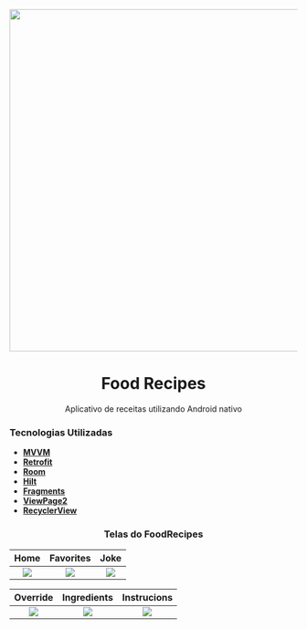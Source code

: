 <p align="center">
  <a>
    <img src="https://i.postimg.cc/6pt0GT54/Thumbnail-1.png" width="600"/>
  </a>
</p>


<h1 align="center">Food Recipes</h1>
<p align="center">Aplicativo de receitas utilizando Android nativo</p>


<h3>Tecnologias Utilizadas</h3>

- **[MVVM]()**
- **[Retrofit]()**
- **[Room]()**
- **[Hilt]()**
- **[Fragments]()**
- **[ViewPage2]()**
- **[RecyclerView]()**

<h3 align="center">Telas do FoodRecipes</h3>

Home             |  Favorites | Joke |
:-------------------------:|:-------------------------:|:-------------------------:
![](https://user-images.githubusercontent.com/44410181/172977731-cd015886-4486-4b1d-b814-bade8b70290d.png)  |  ![](https://user-images.githubusercontent.com/44410181/172981334-6e4de2bb-a078-4639-92ba-7d566b421309.png)|  ![](https://user-images.githubusercontent.com/44410181/172981526-6e689bf9-8454-4e5f-ba1f-a85b7d5c2a63.png)

Override             |                                                Ingredients                                                 |                                                Instrucions                                                 |
:-------------------------:|:----------------------------------------------------------------------------------------------------------:|:----------------------------------------------------------------------------------------------------------:
![](https://user-images.githubusercontent.com/44410181/172980608-e9312dee-b288-4256-8dc2-fa7d3bba30ee.png)  | ![](https://user-images.githubusercontent.com/44410181/172981601-0c24ddd7-d769-44f7-8736-7c20db3529e6.png) | ![](https://user-images.githubusercontent.com/44410181/172981800-a17f4b0c-6eab-4848-9383-4a937296d678.png) 
